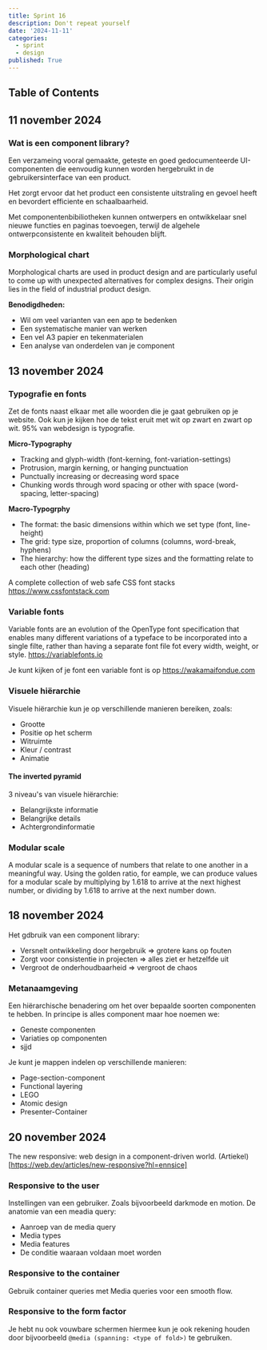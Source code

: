 ```yaml
---
title: Sprint 16
description: Don't repeat yourself
date: '2024-11-11'
categories:
  - sprint
  - design
published: True
---
```


## Table of Contents

## 11 november 2024
### Wat is een component library?
Een verzameing vooral gemaakte, geteste en goed gedocumenteerde UI-componenten die eenvoudig kunnen worden hergebruikt in de gebruikersinterface van een product.


Het zorgt ervoor dat het product een consistente uitstraling en gevoel heeft en bevordert efficiente en schaalbaarheid.


Met componentenbibiliotheken kunnen ontwerpers en ontwikkelaar snel nieuwe functies en paginas toevoegen, terwijl de algehele ontwerpconsistente en kwaliteit behouden blijft.

### Morphological chart
Morphological charts are used in product design and are particularly useful to come up with unexpected alternatives for complex designs. Their origin lies in the field of industrial product design.

**Benodigdheden:**
- Wil om veel varianten van een app te bedenken
- Een systematische manier van werken
- Een vel A3 papier en tekenmaterialen
- Een analyse van onderdelen van je component

## 13 november 2024
### Typografie en fonts
Zet de fonts naast elkaar met alle woorden die je gaat gebruiken op je website. Ook kun je kijken hoe de tekst eruit met wit op zwart en zwart op wit. 95% van webdesign is typografie.


**Micro-Typography**
- Tracking and glyph-width (font-kerning, font-variation-settings)
- Protrusion, margin kerning, or hanging punctuation
- Punctually increasing or decreasing word space
- Chunking words through word spacing or other with space (word-spacing, letter-spacing)

**Macro-Typogrphy**
- The format: the basic dimensions within which we set type (font, line-height)
- The grid: type size, proportion of columns (columns, word-break, hyphens)
- The hierarchy: how the different type sizes and the formatting relate to each other (heading)

A complete collection of web safe CSS font stacks https://www.cssfontstack.com

### Variable fonts
Variable fonts are an evolution of the OpenType font specification that enables many different variations of a typeface to be incorporated into a single filte, rather than having a separate font file fot every width, weight, or style. https://variablefonts.io

Je kunt kijken of je font een variable font is op https://wakamaifondue.com

### Visuele hiërarchie
Visuele hiërarchie kun je op verschillende manieren bereiken, zoals:
- Grootte
- Positie op het scherm
- Witruimte
- Kleur / contrast
- Animatie

#### The inverted pyramid
3 niveau's van visuele hiërarchie:
- Belangrijkste informatie
- Belangrijke details
- Achtergrondinformatie

### Modular scale
A modular scale is a sequence of numbers that relate to one another in a meaningful way. Using the golden ratio, for eample, we can produce values for a modular scale by multiplying by 1.618 to arrive at the next highest number, or dividing by 1.618 to arrive at the next number down.

## 18 november 2024
Het gdbruik van een component library:
- Versnelt ontwikkeling door hergebruik => grotere kans op fouten
- Zorgt voor consistentie in projecten => alles ziet er hetzelfde uit
- Vergroot de onderhoudbaarheid => vergroot de chaos

### Metanaamgeving
Een hiërarchische benadering om het over bepaalde soorten componenten te hebben. In principe is alles component maar hoe noemen we:
- Geneste componenten
- Variaties op componenten
- sjjd

Je kunt je mappen indelen op verschillende manieren:
- Page-section-component
- Functional layering
- LEGO
- Atomic design
- Presenter-Container

## 20 november 2024
The new responsive: web design in a component-driven world. (Artiekel)[https://web.dev/articles/new-responsive?hl=ennsice]

### Responsive to the user
Instellingen van een gebruiker. Zoals bijvoorbeeld darkmode en motion. 
De anatomie van een meadia query:
- Aanroep van de media query
- Media types
- Media features
- De conditie waaraan voldaan moet worden

### Responsive to the container
Gebruik container queries met Media queries voor een smooth flow.

### Responsive to the form factor
Je hebt nu ook vouwbare schermen hiermee kun je ook rekening houden door bijvoorbeeld `@media (spanning: <type of fold>)` te gebruiken.
